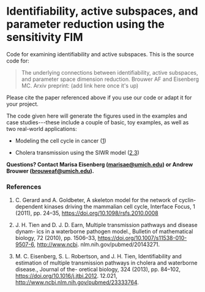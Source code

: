# Identifiability, active subspaces, and parameter reduction using the sensitivity FIM

Code for examining identifiability and active subspaces. This is the source code for:

> The underlying connections between identifiability, active subspaces, and parameter space dimension reduction. Brouwer AF and Eisenberg MC. Arxiv preprint: (add link here once it's up)

Please cite the paper referenced above if you use our code or adapt it for your project. 

The code given here will generate the figures used in the examples and case studies---these include a couple of basic, toy examples, as well as two real-world applications:

- Modeling the cell cycle in cancer ([1](https://doi.org/10.1098/rsfs.2010.0008))

- Cholera transmission using the SIWR model ([2](https://doi.org/10.1007/s11538-010-9507-6),[3](https://doi.org/10.1016/j.jtbi.2012))

**Questions? Contact Marisa Eisenberg (marisae@umich.edu) or Andrew Brouwer (brouweaf@umich.edu).**




### References
1. C. Gerard and A. Goldbeter, A skeleton model for the network of cyclin-dependent kinases driving the mammalian cell cycle, Interface Focus, 1 (2011), pp. 24–35, https://doi.org/10.1098/rsfs.2010.0008

2. J. H. Tien and D. J. D. Earn, Multiple transmission pathways and disease dynam- ics in a waterborne pathogen model., Bulletin of mathematical biology, 72 (2010), pp. 1506–33, https://doi.org/10.1007/s11538-010-9507-6, http://www.ncbi. nlm.nih.gov/pubmed/20143271.

3. M. C. Eisenberg, S. L. Robertson, and J. H. Tien, Identifiability and estimation of multiple transmission pathways in cholera and waterborne disease., Journal of the- oretical biology, 324 (2013), pp. 84–102, https://doi.org/10.1016/j.jtbi.2012. 12.021, http://www.ncbi.nlm.nih.gov/pubmed/23333764.
